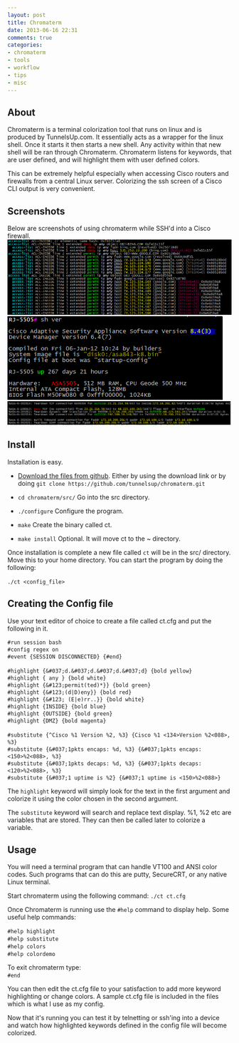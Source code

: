 ```yaml
---
layout: post
title: Chromaterm
date: 2013-06-16 22:31
comments: true
categories:
- chromaterm
- tools
- workflow
- tips
- misc
---
```

## About
Chromaterm is a terminal colorization tool that runs on linux and is produced by TunnelsUp.com. It essentially acts as a wrapper for the linux shell. Once it starts it then starts a new shell. Any activity within that new shell will be ran through Chromaterm. Chromaterm listens for keywords, that are user defined, and will highlight them with user defined colors.

This can be extremely helpful especially when accessing Cisco routers and firewalls from a central Linux server. Colorizing the ssh screen of a Cisco CLI output is very convenient. 

## Screenshots
Below are screenshots of using chromaterm while SSH'd into a Cisco firewall.<br>
![Chromaterm IMG](/images/chroma1.PNG)<br>
![Chromaterm IMG](/images/chroma2.PNG)<br>
![Chromaterm IMG](/images/chroma3.PNG)

## Install
Installation is easy.

- [Download the files from github](https://github.com/tunnelsup/chromaterm). Either by using the download link or by doing `git clone https://github.com/tunnelsup/chromaterm.git`

- `cd chromaterm/src/` Go into the src directory.

- `./configure` Configure the program.

- `make` Create the binary called ct.

- `make install` Optional. It will move ct to the ~ directory.

Once installation is complete a new file called `ct` will be in the src/ directory. Move this to your home directory. You can start the program by doing the following:

`./ct <config_file>`

## Creating the Config file
Use your text editor of choice to create a file called ct.cfg and put the following in it.

```
#run session bash
#config regex on
#event {SESSION DISCONNECTED} {#end}

#highlight {&#037;d.&#037;d.&#037;d.&#037;d} {bold yellow}
#highlight { any } {bold white}
#highlight {&#123;permit(ted)*}} {bold green}
#highlight {&#123;(d|D)eny}} {bold red}
#highlight {&#123; (E|e)rr..}} {bold white}
#highlight {INSIDE} {bold blue}
#highlight {OUTSIDE} {bold green}
#highlight {DMZ} {bold magenta}

#substitute {^Cisco %1 Version %2, %3} {Cisco %1 <134>Version %2<088>, %3}
#substitute {&#037;1pkts encaps: %d, %3} {&#037;1pkts encaps: <150>%2<088>, %3}
#substitute {&#037;1pkts decaps: %d, %3} {&#037;1pkts decaps: <120>%2<088>, %3}
#substitute {&#037;1 uptime is %2} {&#037;1 uptime is <150>%2<088>}
```
The `highlight` keyword will simply look for the text in the first argument and colorize it using the color chosen in the second argument.

The `substitute` keyword will search and replace text display. %1, %2 etc are variables that are stored. They can then be called later to colorize a variable.


## Usage
You will need a terminal program that can handle VT100 and ANSI color codes. Such programs that can do this are putty, SecureCRT, or any native Linux terminal.

Start chromaterm using the following command: `./ct ct.cfg`

Once Chromaterm is running use the `#help` command to display help. Some useful help commands:

`#help highlight`<br>
`#help substitute`<br>
`#help colors`<br>
`#help colordemo`

To exit chromaterm type:<br>
`#end`

You can then edit the ct.cfg file to your satisfaction to add more keyword highlighting or change colors. A sample ct.cfg file is included in the files which is what I use as my config.

Now that it's running you can test it by telnetting or ssh'ing into a device and watch how highlighted keywords defined in the config file will become colorized.





